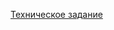 [Техническое задание](https://docs.google.com/document/d/15Wb-wEG29As5XE8sqJFEPq3lYchkC8f5YwHzDl7TL3A/edit?tab=t.0)
